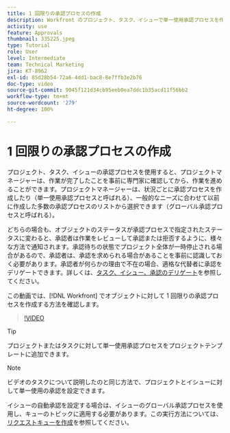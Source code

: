 ```yaml
---
title: 1 回限りの承認プロセスの作成
description: Workfront のプロジェクト、タスク、イシューで単一使用承認プロセスを作成する方法を説明します。
activity: use
feature: Approvals
thumbnail: 335225.jpeg
type: Tutorial
role: User
level: Intermediate
team: Technical Marketing
jira: KT-8962
exl-id: 85d28b54-72a6-4dd1-bac8-8e7ffb3e2b76
doc-type: video
source-git-commit: 9045f121d34cb95eeb0ea7ddc1b35acd11f56bb2
workflow-type: tm+mt
source-wordcount: '279'
ht-degree: 100%

---
```


# 1 回限りの承認プロセスの作成

プロジェクト、タスク、イシューの承認プロセスを使用すると、プロジェクトマネージャーは、作業が完了したことを事前に専門家に確認してから、作業を進めることができます。プロジェクトマネージャーは、状況ごとに承認プロセスを作成したり（単一使用承認プロセスと呼ばれる）、一般的なニーズに合わせて以前に作成した多数の承認プロセスのリストから選択できます（グローバル承認プロセスと呼ばれる）。

どちらの場合も、オブジェクトのステータスが承認プロセスで指定されたステータスに変わると、承認者は作業をレビューして承認または拒否するように、様々な方法で通知されます。承認待ちの状態でプロジェクト全体が一時停止される場合があるので、承認者は、承認を求められる場合があることを事前に認識しておく必要があります。承認者が何らかの理由で不在の場合、適格な代替者に承認をデリゲートできます。詳しくは、[タスク、イシュー、承認のデリゲート](https://experienceleague.adobe.com/docs/workfront-learn/tutorials-workfront/manage-work/approval-processes-and-milestone-paths/delegate-approvals.html?lang=ja)を参照してください。

この動画では、[!DNL  Workfront] でオブジェクトに対して 1 回限りの承認プロセスを作成する方法を確認します。

>[!VIDEO](https://video.tv.adobe.com/v/335225/?quality=12&learn=on)

>[!TIP]
>
>プロジェクトまたはタスクに対して単一使用承認プロセスをプロジェクトテンプレートに追加できます。

>[!NOTE]
>
>ビデオのタスクについて説明したのと同じ方法で、プロジェクトとイシューに対して単一使用の承認を設定できます。
>
>イシューの自動承認を設定する場合は、イシューのグローバル承認プロセスを使用し、キューのトピックに適用する必要があります。この実行方法については、[リクエストキューを作成](https://experienceleague.adobe.com/docs/workfront/using/manage-work/requests/create-and-manage-request-queues/create-request-queue.html?lang=ja)を参照してください。

